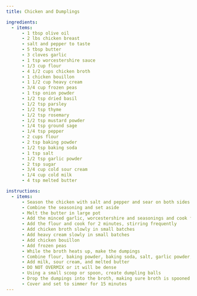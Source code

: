 ```yaml
---
title: Chicken and Dumplings

ingredients:
  - items:
      - 1 tbsp olive oil
      - 2 lbs chicken breast
      - salt and pepper to taste
      - 5 tbsp butter
      - 3 cloves garlic
      - 1 tsp worcestershire sauce
      - 1/3 cup flour
      - 4 1/2 cups chicken broth
      - 1 chicken bouillon
      - 1 1/2 cup heavy cream
      - 3/4 cup frozen peas
      - 1 tsp onion powder
      - 1/2 tsp dried basil
      - 1/2 tsp parsley
      - 1/2 tsp thyme
      - 1/2 tsp rosemary
      - 1/2 tsp mustard powder
      - 1/4 tsp ground sage
      - 1/4 tsp pepper
      - 2 cups flour
      - 2 tsp baking powder
      - 1/2 tsp baking soda
      - 1 tsp salt
      - 1/2 tsp garlic powder
      - 2 tsp sugar
      - 3/4 cup cold sour cream
      - 1/4 cup cold milk
      - 4 tsp melted butter

instructions:
  - items:
      - Season the chicken with salt and pepper and sear on both sides about 3 minutes per side, then let rest for around 10 minutes
      - Combine the seasoning and set aside
      - Melt the butter in large pot
      - Add the minced garlic, worcestershire and seasonings and cook for 1 minute
      - Add the flour and cook for 2 minutes, stirring frequently
      - Add chicken broth slowly in small batches
      - Add heavy cream slowly in small batches
      - Add chicken bouillon
      - Add frozen peas
      - While the broth heats up, make the dumpings
      - Combine flour, baking powder, baking soda, salt, garlic powder, and sugar
      - Add milk, sour cream, and melted butter
      - DO NOT OVERMIX or it will be dense
      - Using a small scoop or spoon, create dumpling balls
      - Drop the dumpings into the broth, making sure broth is spooned over each dumpling to cover
      - Cover and set to simmer for 15 minutes
---
```


<Recipe />
